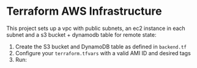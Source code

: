 # Terraform AWS Infrastructure

This project sets up a vpc with public subnets, an ec2 instance in each subnet and a s3 bucket + dynamodb table for remote state:

1. Create the S3 bucket and DynamoDB table as defined in `backend.tf`
2. Configure your `terraform.tfvars` with a valid AMI ID and desired tags
3. Run:
